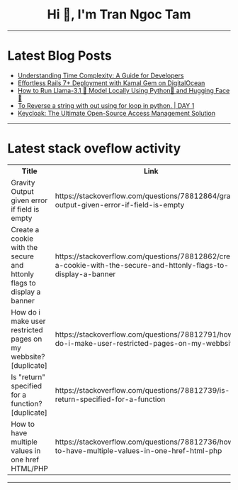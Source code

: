 <h1 align="center">Hi 👋, I'm Tran Ngoc Tam</h1>

---

# Latest Blog Posts 
<!-- BLOG-POST-LIST:START -->
- [Understanding Time Complexity: A Guide for Developers](https://dev.to/jps27cse/understanding-time-complexity-a-guide-for-developers-304o)
- [Effortless Rails 7+ Deployment with Kamal Gem on DigitalOcean](https://dev.to/shahzaib/effortless-rails-7-deployment-with-kamal-gem-on-digitalocean-of)
- [How to Run Llama-3.1 🦙 Model Locally Using Python🐍 and Hugging Face 🤗](https://dev.to/debapriyadas/cloning-and-running-llama-31-model-from-hugging-face-using-python-3m80)
- [To Reverse a string with out using for loop in python. | DAY 1](https://dev.to/jagannath_ghantenavar_3e9/to-reverse-a-string-with-out-using-for-loop-in-python-day-1-519a)
- [Keycloak: The Ultimate Open-Source Access Management Solution](https://dev.to/ryanmabrouk/keycloak-the-ultimate-open-source-access-management-solution-3map)
<!-- BLOG-POST-LIST:END -->

---

# Latest stack oveflow activity
<table>
  <tr><th>Title</th><th>Link</th></tr>
  <!-- STACKOVERFLOW:START --><tr><td>Gravity Output given error if field is empty</td><td>https://stackoverflow.com/questions/78812864/gravity-output-given-error-if-field-is-empty</td></tr><tr><td>Create a cookie with the secure and httonly flags to display a banner</td><td>https://stackoverflow.com/questions/78812862/create-a-cookie-with-the-secure-and-httonly-flags-to-display-a-banner</td></tr><tr><td>How do i make user restricted pages on my webbsite? [duplicate]</td><td>https://stackoverflow.com/questions/78812791/how-do-i-make-user-restricted-pages-on-my-webbsite</td></tr><tr><td>Is &quot;return&quot; specified for a function? [duplicate]</td><td>https://stackoverflow.com/questions/78812739/is-return-specified-for-a-function</td></tr><tr><td>How to have multiple values in one href HTML/PHP</td><td>https://stackoverflow.com/questions/78812736/how-to-have-multiple-values-in-one-href-html-php</td></tr><!-- STACKOVERFLOW:END -->
</table>

---


